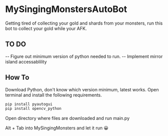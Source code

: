 # MySingingMonstersAutoBot
Getting tired of collecting your gold and shards from your monsters, run this bot to collect your gold while your AFK.

## TO DO
-- Figure out minimum version of python needed to run.
-- Implement mirror island accessablility

## How To
Download Python, don't know which version minimum, latest works.
Open terminal and install the following requirements.
```Bash
pip install pyautogui
pip install opencv_python
```
Open directory where files are downloaded and run main.py

Alt + Tab into MySingingMonsters and let it run 😀